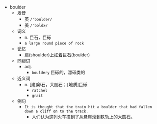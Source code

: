 - boulder
  - 发音
    - 英 `/'bouldər/`
    - 美 `/'boldɚ/`
  - 词义
    - n. 巨石，巨砾
    - `a large round piece of rock`
  - 记忆
    - 肩(shoulder)上扛着巨石(boulder)
  - 同根词
    - adj.
      - `bouldery` 巨砾的，漂砾类的
  - 近义词
    - n. [建]卵石，大圆石；[地质]巨砾
      - `ratchel`
      - `grait`
  - 例句
    - `It is thought that the train hit a boulder that had fallen down a cliff on to the track.`
      - 人们认为这列火车撞到了从悬崖滚到铁轨上的大圆石。

